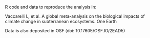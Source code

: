 R code and data to reproduce the analysis in:

Vaccarelli I., et al. A global meta-analysis on the biological impacts of climate change in subterranean ecosystems. One Earth

Data is also deposited in OSF (doi: 10.17605/OSF.IO/2EAD5)